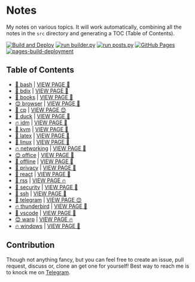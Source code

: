 # Notes

My notes on various topics. It will work automatically, combining all the notes in the `src` directory and generating a TOC (Table of Contents).

[![Build and Deploy](https://github.com/SharafatKarim/notes/actions/workflows/action.yml/badge.svg)](https://github.com/SharafatKarim/notes/actions/workflows/action.yml)
[![run builder.py](https://github.com/SharafatKarim/notes/actions/workflows/action.yml/badge.svg)](https://github.com/SharafatKarim/notes/actions/workflows/action.yml)
[![run posts.py](https://github.com/SharafatKarim/notes/actions/workflows/posts.yml/badge.svg)](https://github.com/SharafatKarim/notes/actions/workflows/posts.yml)
[![GitHub Pages](https://github.com/SharafatKarim/notes/actions/workflows/gh-pages.yml/badge.svg)](https://github.com/SharafatKarim/notes/actions/workflows/gh-pages.yml)
[![pages-build-deployment](https://github.com/SharafatKarim/notes/actions/workflows/pages/pages-build-deployment/badge.svg)](https://github.com/SharafatKarim/notes/actions/workflows/pages/pages-build-deployment)


## Table of Contents

- [👾 bash](src/bash.md) | <a href='https://sharafat.is-a.dev/notes/bash' target='_blank'>VIEW PAGE 🌈</a>
- [🌈 bdix](src/bdix.md) | <a href='https://sharafat.is-a.dev/notes/bdix' target='_blank'>VIEW PAGE 🎸</a>
- [👾 books](src/books.md) | <a href='https://sharafat.is-a.dev/notes/books' target='_blank'>VIEW PAGE 🌟</a>
- [😊 browser](src/browser.md) | <a href='https://sharafat.is-a.dev/notes/browser' target='_blank'>VIEW PAGE 🚀</a>
- [👾 cp](src/cp.md) | <a href='https://sharafat.is-a.dev/notes/cp' target='_blank'>VIEW PAGE 😊</a>
- [🌟 duck](src/duck.md) | <a href='https://sharafat.is-a.dev/notes/duck' target='_blank'>VIEW PAGE 🌟</a>
- [🔥 idm](src/idm.md) | <a href='https://sharafat.is-a.dev/notes/idm' target='_blank'>VIEW PAGE 👾</a>
- [🚀 kvm](src/kvm.md) | <a href='https://sharafat.is-a.dev/notes/kvm' target='_blank'>VIEW PAGE 🤖</a>
- [🤖 latex](src/latex.md) | <a href='https://sharafat.is-a.dev/notes/latex' target='_blank'>VIEW PAGE 🤖</a>
- [🍕 linux](src/linux.md) | <a href='https://sharafat.is-a.dev/notes/linux' target='_blank'>VIEW PAGE 🌈</a>
- [🔥 networking](src/networking.md) | <a href='https://sharafat.is-a.dev/notes/networking' target='_blank'>VIEW PAGE 🚀</a>
- [😊 office](src/office.md) | <a href='https://sharafat.is-a.dev/notes/office' target='_blank'>VIEW PAGE 🎉</a>
- [🚀 offline](src/offline.md) | <a href='https://sharafat.is-a.dev/notes/offline' target='_blank'>VIEW PAGE 🚀</a>
- [🍕 privacy](src/privacy.md) | <a href='https://sharafat.is-a.dev/notes/privacy' target='_blank'>VIEW PAGE 👾</a>
- [🎉 react](src/react.md) | <a href='https://sharafat.is-a.dev/notes/react' target='_blank'>VIEW PAGE 🎉</a>
- [🌟 rss](src/rss.md) | <a href='https://sharafat.is-a.dev/notes/rss' target='_blank'>VIEW PAGE 🔥</a>
- [🚀 security](src/security.md) | <a href='https://sharafat.is-a.dev/notes/security' target='_blank'>VIEW PAGE 🚀</a>
- [🎉 ssh](src/ssh.md) | <a href='https://sharafat.is-a.dev/notes/ssh' target='_blank'>VIEW PAGE 🌈</a>
- [🌈 telegram](src/telegram.md) | <a href='https://sharafat.is-a.dev/notes/telegram' target='_blank'>VIEW PAGE 😊</a>
- [🔥 thunderbird](src/thunderbird.md) | <a href='https://sharafat.is-a.dev/notes/thunderbird' target='_blank'>VIEW PAGE 🍕</a>
- [👾 vscode](src/vscode.md) | <a href='https://sharafat.is-a.dev/notes/vscode' target='_blank'>VIEW PAGE 👾</a>
- [😊 warp](src/warp.md) | <a href='https://sharafat.is-a.dev/notes/warp' target='_blank'>VIEW PAGE 🔥</a>
- [🔥 windows](src/windows.md) | <a href='https://sharafat.is-a.dev/notes/windows' target='_blank'>VIEW PAGE 👾</a>

## Contribution

Though not anything fancy, but you can feel free to create an issue, pull request, discuss or, clone an get one for yourself!
Best way to reach me is to knock me on [Telegram](https://t.me/SharafatKarim).

